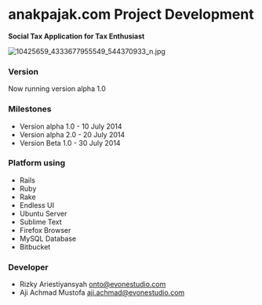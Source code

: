 # anakpajak.com Project Development #

**Social Tax Application for Tax Enthusiast** 

![10425659_4333677955549_544370933_n.jpg](https://bitbucket.org/repo/6A99xy/images/1086780375-10425659_4333677955549_544370933_n.jpg)

### Version ###

Now running version alpha 1.0

### Milestones ###

* Version alpha 1.0 - 10 July 2014
* Version alpha 2.0 - 20 July 2014
* Version Beta 1.0 - 30 July 2014

### Platform using ###

* Rails
* Ruby
* Rake
* Endless UI
* Ubuntu Server
* Sublime Text
* Firefox Browser
* MySQL Database
* Bitbucket

### Developer ###

* Rizky Ariestiyansyah <onto@evonestudio.com>
* Aji Achmad Mustofa <aji.achmad@evonestudio.com>